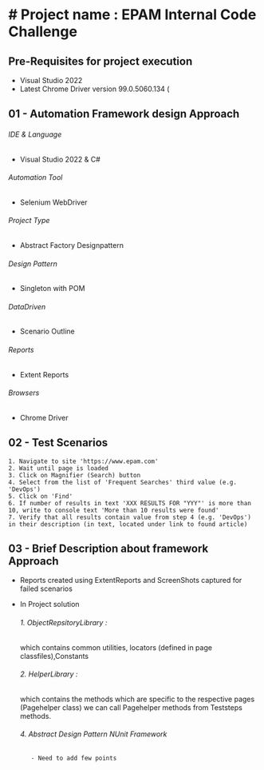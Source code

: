 # # Project name : EPAM Internal Code Challenge
## Pre-Requisites for project execution
- Visual Studio 2022
- Latest Chrome Driver version 99.0.5060.134 (

## 01 - Automation Framework design Approach
###### IDE & Language
   - Visual Studio 2022 & C#
###### Automation Tool
   - Selenium WebDriver
###### Project Type
   - Abstract Factory Designpattern
###### Design Pattern
   - Singleton with POM
###### DataDriven
   - Scenario Outline
###### Reports
   - Extent Reports
###### Browsers
   - Chrome Driver
## 02 - Test Scenarios
    1. Navigate to site 'https://www.epam.com' 
    2. Wait until page is loaded 
    3. Click on Magnifier (Search) button
    4. Select from the list of 'Frequent Searches' third value (e.g. 'DevOps')
    5. Click on 'Find'
    6. If number of results in text 'XXX RESULTS FOR "YYY"' is more than 10, write to console text 'More than 10 results were found'
    7. Verify that all results contain value from step 4 (e.g. 'DevOps') in their description (in text, located under link to found article)
 
 ## 03 - Brief Description about framework Approach
 - Reports created using ExtentReports and ScreenShots captured for failed scenarios
 
 - In Project solution 
     ###### 1. ObjectRepsitoryLibrary : 
      which contains common utilities, locators (defined in page classfiles),Constants
       
       
    ###### 2. HelperLibrary : 
     which contains the methods which are specific to the respective pages (Pagehelper class)
     we can call Pagehelper methods from Teststeps methods.
       
    ###### 4. Abstract Design Pattern NUnit Framework
    
          - Need to add few points
